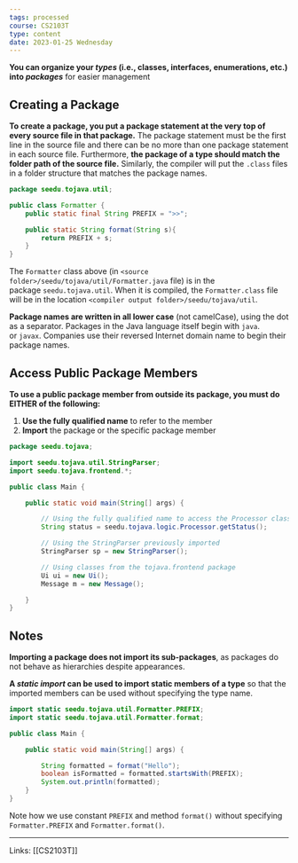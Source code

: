 ```yaml
---
tags: processed
course: CS2103T
type: content
date: 2023-01-25 Wednesday
---
```


**You can organize your _types_ (i.e., classes, interfaces, enumerations, etc.) into _packages_** for easier management

## Creating a Package

**To create a package, you put a package statement at the very top of every source file in that package.** The package statement must be the first line in the source file and there can be no more than one package statement in each source file. Furthermore, **the package of a type should match the folder path of the source file.** Similarly, the compiler will put the `.class` files in a folder structure that matches the package names.

```Java
package seedu.tojava.util;

public class Formatter {
    public static final String PREFIX = ">>";

    public static String format(String s){
        return PREFIX + s;
    }
}
```

The `Formatter` class above (in `<source folder>/seedu/tojava/util/Formatter.java` file) is in the package `seedu.tojava.util`. When it is compiled, the `Formatter.class` file will be in the location `<compiler output folder>/seedu/tojava/util`.

**Package names are written in all lower case** (not camelCase), using the dot as a separator. Packages in the Java language itself begin with `java`. or `javax`. Companies use their reversed Internet domain name to begin their package names.

## Access Public Package Members

**To use a public package member from outside its package, you must do EITHER of the following:**

1.  **Use the fully qualified name** to refer to the member
2.  **Import** the package or the specific package member

```java
package seedu.tojava;

import seedu.tojava.util.StringParser;
import seedu.tojava.frontend.*;

public class Main {

    public static void main(String[] args) {

        // Using the fully qualified name to access the Processor class
        String status = seedu.tojava.logic.Processor.getStatus();

        // Using the StringParser previously imported
        StringParser sp = new StringParser();

        // Using classes from the tojava.frontend package
        Ui ui = new Ui();
        Message m = new Message();

    }
}
```

## Notes

**Importing a package does not import its sub-packages**, as packages do not behave as hierarchies despite appearances.

**A _static import_ can be used to import static members of a type** so that the imported members can be used without specifying the type name.

```java
import static seedu.tojava.util.Formatter.PREFIX;
import static seedu.tojava.util.Formatter.format;

public class Main {

    public static void main(String[] args) {

        String formatted = format("Hello");
        boolean isFormatted = formatted.startsWith(PREFIX);
        System.out.println(formatted);
    }
}
```

Note how we use constant `PREFIX` and method `format()` without specifying `Formatter.PREFIX` and `Formatter.format()`.

---
Links: [[CS2103T]]
